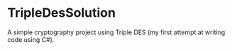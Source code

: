 # TripleDesSolution

A simple cryptography project using Triple DES (my first attempt at writing code using C#).
